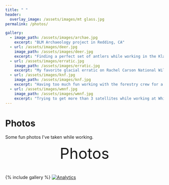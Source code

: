 ```yaml
---
title: " "
header:
  overlay_image: /assets/images/mt glass.jpg
permalink: /photos/

gallery:
  - image_path: /assets/images/archae.jpg
    excerpt: "BLM Archaeology project in Redding, CA"
  - url: /assets/images/deer.jpg
    image_path: /assets/images/deer.jpg
    excerpt: "Finding a perfect set of antlers while working in the Klamath National Forest"
  - url: /assets/images/erratic.jpg
    image_path: /assets/images/erratic.jpg
    excerpt: "My favorite glacial erratic on Rachel Carson National Wildlife Refuge"
  - url: /assets/images/knf.jpg
    image_path: /assets/images/knf.jpg
    excerpt: "Having too much fun working with the forestry crew for a day"
  - url: /assets/images/wmnf.jpg
    image_path: /assets/images/wmnf.jpg
    excerpt: "Trying to get more than 3 satellites while working at White Mountain National Forest"
---
```


# Photos

Some fun photos I've taken while working.


<div style="margin-bottom:1cm" align="center"><font size="55">Photos</font></div>

{% include gallery %}
[![Analytics](https://ga-beacon.appspot.com/UA-105425818-1/_Portfolio)](https://github.com/kmp24/kmp24.github.io)

<!------------------------------- FOOTER --------------------------------->


